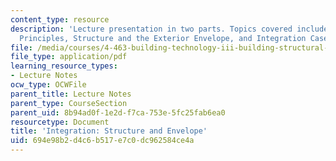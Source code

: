 ```yaml
---
content_type: resource
description: 'Lecture presentation in two parts. Topics covered include: Integration
  Principles, Structure and the Exterior Envelope, and Integration Case Studies.'
file: /media/courses/4-463-building-technology-iii-building-structural-systems-fall-2004/694e98b2d4c6b517e7c0dc962584ce4a_lect6.pdf
file_type: application/pdf
learning_resource_types:
- Lecture Notes
ocw_type: OCWFile
parent_title: Lecture Notes
parent_type: CourseSection
parent_uid: 8b94ad0f-1e2d-f7ca-753e-5fc25fab6ea0
resourcetype: Document
title: 'Integration: Structure and Envelope'
uid: 694e98b2-d4c6-b517-e7c0-dc962584ce4a
---
```

